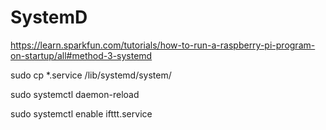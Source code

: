 # SystemD

https://learn.sparkfun.com/tutorials/how-to-run-a-raspberry-pi-program-on-startup/all#method-3-systemd

 sudo cp *.service /lib/systemd/system/

sudo systemctl daemon-reload

sudo systemctl enable ifttt.service